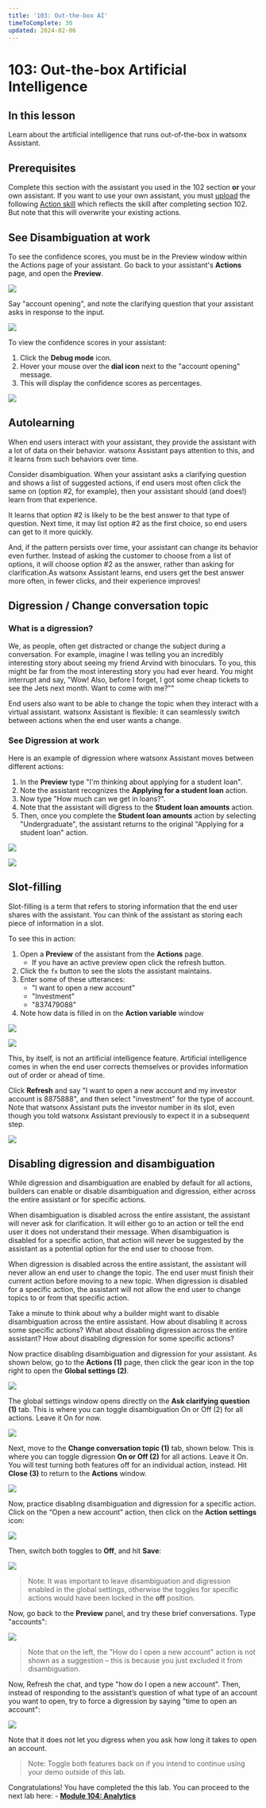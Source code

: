 ```yaml
---
title: '103: Out-the-box AI'
timeToComplete: 30
updated: 2024-02-06
---
```


# 103: Out-the-box Artificial Intelligence

## In this lesson

<QuizAlert text='Heads Up! Quiz material will be flagged like this!'/>

Learn about the artificial intelligence that runs out-of-the-box in watsonx Assistant.

## Prerequisites

Complete this section with the assistant you used in the 102 section **or** your own assistant. If you
want to use your own assistant, you must [upload](https://cloud.ibm.com/docs/watson-assistant?topic=watson-assistant-admin-backup-restore#backup-restore-import) the following [Action skill](https://raw.githubusercontent.com/CloudPak-Outcomes/Watson-Asst-Lab/main/action-skills/begin-103-action-skill.json) which reflects the
skill after completing section 102. But note that this will overwrite your existing actions.

## See Disambiguation at work

To see the confidence scores, you must be in the Preview window within the Actions page of your assistant. Go back to your assistant's **Actions** page, and open the **Preview**.

![](./images/103/image-018.png)

Say "account opening", and note the clarifying question that your assistant asks in response to
the input.

![](./images/103/image-002.png)

To view the confidence scores in your assistant:

1. Click the **Debug mode** icon.
2. Hover your mouse over the **dial icon** next to the "account opening" message.
3. This will display the confidence scores as percentages.

![](./images/103/image-003.png)

## Autolearning

When end users interact with your assistant, they provide the assistant with a lot of data on their behavior. watsonx Assistant pays attention to this, and it learns from such behaviors over time.

Consider disambiguation. When your assistant asks a clarifying question and shows a list of suggested actions, if end users most often click the same on (option #2, for example), then your assistant should (and does!) learn from that experience.

It learns that option #2 is likely to be the best answer to that type of question. Next time, it may list option #2 as the first choice, so end users can get to it more quickly.

And, if the pattern persists over time, your assistant can change its behavior even further. Instead of asking the customer to choose from a list of options, it will choose option #2 as the answer, rather than asking for clarification.As watsonx Assistant learns, end users get the best answer more often, in fewer clicks, and their experience improves!

## Digression / Change conversation topic

### What is a digression?

We, as people, often get distracted or change the subject during a conversation. For example,
imagine I was telling you an incredibly interesting story about seeing my friend Arvind with
binoculars. To you, this might be far from the most interesting story you had ever heard. You
might interrupt and say, "Wow! Also, before I forget, I got some cheap tickets to see the Jets
next month. Want to come with me?""

End users also want to be able to change the topic when they interact with a virtual assistant.
watsonx Assistant is flexible: it can seamlessly switch between actions when the end user wants a
change.

### See Digression at work

Here is an example of digression where watsonx Assistant moves between different actions:

1. In the **Preview** type "I'm thinking about applying for a student loan".
2. Note the assistant recognizes the **Applying for a student loan** action.
3. Now type "How much can we get in loans?".
4. Note that the assistant will digress to the **Student loan amounts** action.
5. Then, once you complete the **Student loan amounts** action by selecting "Undergraduate", the assistant returns to the original "Applying for a student loan" action.

![](./images/103/image-004.png)

![](./images/103/image-005.png)

## Slot-filling

Slot-filling is a term that refers to storing information that the end user shares with the assistant.
You can think of the assistant as storing each piece of information in a slot.

To see this in action:

1. Open a **Preview** of the assistant from the **Actions** page.
   - If you have an active preview open click the refresh button.
2. Click the `fx` button to see the slots the assistant maintains.
3. Enter some of these utterances:
   - "I want to open a new account"
   - "Investment"
   - "837479088"
4. Note how data is filled in on the **Action variable** window

![](./images/103/image-006.jpg)

![](./images/103/image-007.png)

This, by itself, is not an artificial intelligence feature. Artificial intelligence comes in when the
end user corrects themselves or provides information out of order or ahead of time.

Click **Refresh** and say "I want to open a new account and my investor account is 8875888", and then select "investment" for the type of account. Note that watsonx Assistant puts the investor number in its slot, even though you told watsonx Assistant previously to expect it in a subsequent step.

![](./images/103/image-008.png)

## Disabling digression and disambiguation

<QuizAlert />

While digression and disambiguation are enabled by default for all actions, builders can enable
or disable disambiguation and digression, either across the entire assistant or for specific actions.

When disambiguation is disabled across the entire assistant, the assistant will never ask for
clarification. It will either go to an action or tell the end user it does not understand their
message. When disambiguation is disabled for a specific action, that action will never be
suggested by the assistant as a potential option for the end user to choose from.

When digression is disabled across the entire assistant, the assistant will never allow an end user
to change the topic. The end user must finish their current action before moving to a new topic.
When digression is disabled for a specific action, the assistant will not allow the end user to
change topics to or from that specific action.

Take a minute to think about why a builder might want to disable disambiguation across the
entire assistant. How about disabling it across some specific actions? What about disabling
digression across the entire assistant? How about disabling digression for some specific actions?

Now practice disabling disambiguation and digression for your assistant. As shown below, go to
the **Actions (1)** page, then click the gear icon in the top right to open the **Global settings (2)**.

![](./images/103/image-011.jpg)

The global settings window opens directly on the **Ask clarifying question (1)** tab. This is where
you can toggle disambiguation On or Off (2) for all actions. Leave it On for now.

![](./images/103/image-012.jpg)

Next, move to the **Change conversation topic (1)** tab, shown below. This is where you can
toggle digression **On or Off (2)** for all actions. Leave it On. You will test turning both features
off for an individual action, instead. Hit **Close (3)** to return to the **Actions** window.

![](./images/103/image-013.jpg)

Now, practice disabling disambiguation and digression for a specific action. Click on the “Open
a new account” action, then click on the **Action settings** icon:

![](./images/103/image-014.png)

Then, switch both toggles to **Off**, and hit **Save**:

![](./images/103/image-015.png)

> Note: It was important to leave disambiguation and digression enabled in the global settings,
> otherwise the toggles for specific actions would have been locked in the **off** position.

Now, go back to the **Preview** panel, and try these brief conversations. Type "accounts":

![](./images/103/image-016.png)

> Note that on the left, the "How do I open a new account" action is not shown as a suggestion –
> this is because you just excluded it from disambiguation.

Now, Refresh the chat, and type "how do I open a new account". Then, instead of responding to
the assistant’s question of what type of an account you want to open, try to force a digression by
saying "time to open an account":

![](./images/103/image-017.png)

Note that it does not let you digress when you ask how long it takes to open an account.

> Note: Toggle both features back on if you intend to continue using your demo outside of this lab.

Congratulations! You have completed the this lab. You can proceed to the next lab here: - **[Module 104: Analytics](/watsonx/assistant/104)**
